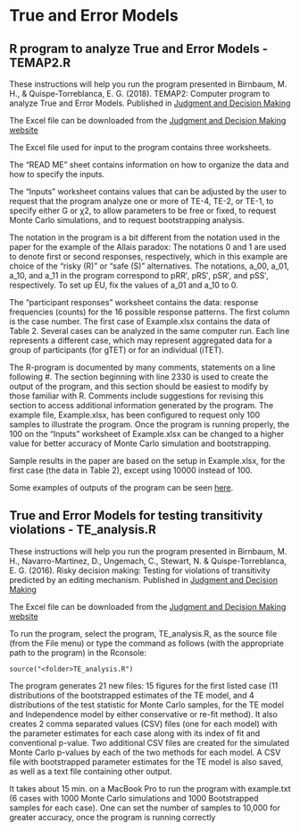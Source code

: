 
# True and Error Models

## R program to analyze True and Error Models - TEMAP2.R
These instructions will help you run the program presented in Birnbaum, M. H., & Quispe-Torreblanca, E. G. (2018). 
TEMAP2: Computer program to analyze True and Error Models. Published in [Judgment and Decision Making](
http://www.sjdm.org/journal/18/18507/jdm18507.pdf)


The Excel file can be downloaded from the [Judgment and Decision Making website](
http://www.sjdm.org/journal/vol13.5.html)

The Excel file used for input to the program contains three worksheets.

The “READ ME” sheet contains information on how to organize the data and how to specify the inputs. 

The “Inputs” worksheet contains values that can be adjusted by the user to request that the program analyze one or more
of TE-4, TE-2, or TE-1, to specify either G or χ2, to allow parameters to be free or fixed, to request Monte Carlo simulations, and to request bootstrapping analysis. 

The notation in the program is a bit different from the notation used in the paper for the example of the Allais paradox: The notations 0 and 1 are used to denote first or second responses, respectively, which in this example are choice of the “risky (R)” or “safe (S)” alternatives. The notations, a_00, a_01, a_10, and a_11 in the program correspond to pRR′, pRS′, pSR′, and pSS′, respectively. To set up EU, fix the values of a_01 and a_10 to 0.

The “participant responses” worksheet contains the data: response frequencies (counts) for the 16 possible response patterns. 
The first column is the case number. The first case of Example.xlsx contains the data of Table 2. 
Several cases can be analyzed in the same computer run. Each line represents a different case, which may represent aggregated data for a group of participants (for gTET) or for an individual (iTET).

The R-program is documented by many comments, statements on a line following #. 
The section beginning with line 2330 is used to create the output of the program, and this section should be easiest to modify by those familiar with R. Comments include suggestions for revising this section to access additional information generated by the program. The example file, Example.xlsx, has been configured to request only 100 samples to illustrate the program. Once the program is running properly, the 100 on the “Inputs” worksheet of Example.xlsx can be changed to a higher value for better accuracy of Monte Carlo simulation and bootstrapping. 

Sample results in the paper are based on the setup in Example.xlsx, for the first case (the data in Table 2), except using 10000 instead of 100.

Some examples of outputs of the program can be seen [here](https://github.com/edikaQT/TE-model/blob/master/TEMAP_example.md).
 
## True and Error Models for testing transitivity violations - TE_analysis.R

These instructions will help you run the program presented in Birnbaum, M. H., Navarro-Martinez, D., Ungemach, C., Stewart, N. & Quispe-Torreblanca, E. G. (2016). Risky decision making: Testing for violations of transitivity predicted by an editing mechanism. 
Published in [Judgment and Decision Making](
http://journal.sjdm.org/15/15615a/jdm15615a.pdf)

The Excel file can be downloaded from the [Judgment and Decision Making website](
http://journal.sjdm.org/vol11.1.html)

To run the program, select the program, TE_analysis.R, as the source file (from the File menu) or type the command as follows (with the appropriate path to the program) in the Rconsole:
```
source("<folder>TE_analysis.R")
```
The program generates 21 new files: 15 figures for the first listed case (11 distributions of the bootstrapped estimates of the TE model, and 4 distributions of the test statistic
for Monte Carlo samples, for the TE model and Independence model by either conservative or re-fit method).
It also creates 2 comma separated values (CSV) files (one
for each model) with the parameter estimates for each case along with its index of fit and conventional p-value. Two additional
CSV files are created for the simulated Monte Carlo p-values by each of the two methods for each model. A CSV
file with bootstrapped parameter estimates for the TE model is also saved, as well as a text file containing other output. 

It takes about 15 min. on a MacBook Pro to run the program with example.txt (6 cases with 1000 Monte Carlo simulations
and 1000 Bootstrapped samples for each case). One can set the number of samples to 10,000 for greater accuracy,
once the program is running correctly


